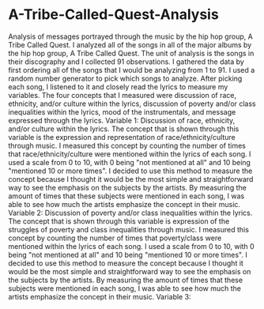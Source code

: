 # A-Tribe-Called-Quest-Analysis
Analysis of messages portrayed through the music by the hip hop group, A Tribe Called Quest.
I analyzed all of the songs in all of the major albums by the hip hop group, A Tribe Called Quest. The unit of analysis is the songs in their discography and I collected 91 observations. I gathered the data by first ordering all of the songs that I would be analyzing from 1 to 91. I used a random number generator to pick which songs to analyze. After picking each song, I listened to it and closely read the lyrics to measure my variables. The four concepts that I measured were discussion of race, ethnicity, and/or culture within the lyrics, discussion of poverty and/or class inequalities within the lyrics, mood of the instrumentals, and message expressed through the lyrics. 
Variable 1: Discussion of race, ethnicity, and/or culture within the lyrics. The concept that is shown through this variable is the expression and representation of race/ethnicity/culture through music. I measured this concept by counting the number of times that race/ethnicity/culture were mentioned within the lyrics of each song. I used a scale from 0 to 10, with 0 being "not mentioned at all" and 10 being "mentioned 10 or more times". I decided to use this method to measure the concept because I thought it would be the most simple and straightforward way to see the emphasis on the subjects by the artists. By measuring the amount of times that these subjects were mentioned in each song, I was able to see how much the artists emphasize the concept in their music. 
Variable 2: Discussion of poverty and/or class inequalities within the lyrics. The concept that is shown through this variable is expression of the struggles of poverty and class inequalities through music. I measured this concept by counting the number of times that poverty/class were mentioned within the lyrics of each song. I used a scale from 0 to 10, with 0 being "not mentioned at all" and 10 being "mentioned 10 or more times". I decided to use this method to measure the concept because I thought it would be the most simple and straightforward way to see the emphasis on the subjects by the artists. By measuring the amount of times that these subjects were mentioned in each song, I was able to see how much the artists emphasize the concept in their music. 
Variable 3: 

